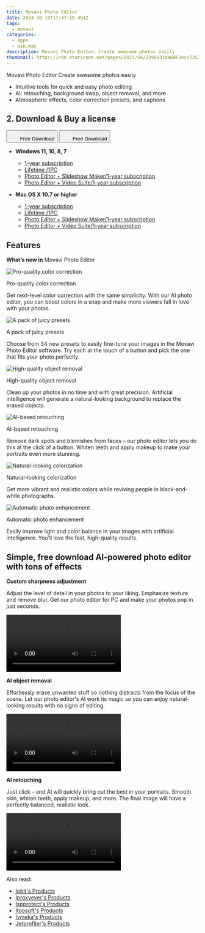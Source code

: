 ```yaml
---
title: Movavi Photo Editor
date: 2024-10-19T17:47:59.494Z
tags: 
  - movavi
categories: 
  - apps
  - win,mac
description: Movavi Photo Editor，Сreate awesome photos easily
thumbnail: https://cdn.staticont.net/pages/0023/56/2290131d46063ecc735226086ef093cb3f5073c1.webp
---
```


Movavi Photo Editor
Сreate awesome photos easily

- Intuitive tools for quick and easy photo editing
- AI: retouching, background swap, object removal, and more
- Atmospheric effects, color correction presets, and captions

## 2. Download & Buy a license

<div class="mx-auto flex items-center justify-center space-x-4">
  <button 
  onclick="javascript:window.open('https://store.movavi.com/order/checkout.php?PRODS=32451780,33729287&QTY=1,1&COUPON=&AFFILIATE=108875&CART=1&CARD=2&SHORT_FORM=1&DESIGN_TYPE=2&CROSS_SELL_HIDE=true&SHOPURL=http://www.movavi.com/store.html&ADDITIONAL_HPM=0&setLocale=en&pageType=web&p_name=picverse&REF=%7C%7C&FSID=%7C%7C&PAYPAL_FLOW=REGULAR&AFFILIATE=108875&ADDITIONAL_webuid=284hb8', '_blank');
    window.open('https://www.movavi.com/download-picversemac', '_blank');void(0);"
  class="flex flex-row font-bold rounded-lg text-lg w-48 h-16 bg-[#FF8014] text-[#ffffff] items-center justify-center p-2">
    <svg width="24px" height="24px" viewBox="0 0 24 24" xmlns="http://www.w3.org/2000/svg" color="#ffffff" fill="none" stroke="currentColor" stroke-width="3" stroke-linecap="round" stroke-linejoin="round"><path d="M16 2C16.3632 4.17921 14.0879 5.83084 12.8158 6.57142C12.4406 6.78988 12.0172 6.5117 12.0819 6.08234C12.2993 4.63878 13.0941 2.00008 16 2Z" stroke="#f8f7f7" stroke-width="1.5"></path><path d="M9 6.5C9.89676 6.5 10.6905 6.69941 11.2945 6.92013C12.0563 7.19855 12.9437 7.19854 13.7055 6.92012C14.3094 6.6994 15.1032 6.5 15.9999 6.5C17.0852 6.5 18.4649 7.08889 19.4999 8.26666C16 11 17 15.5 20.269 16.6916C19.2253 19.5592 17.2413 21.5 15.4999 21.5C13.9999 21.5 14 20.8 12.5 20.8C11 20.8 11 21.5 9.5 21.5C7 21.5 4 17.5 4 12.5C4 8.5 7 6.5 9 6.5Z" stroke="#f8f7f7" stroke-width="1.5"></path></svg>    
    <span class="font-medium mx-auto">Free Download</span>  
  </button>
  <button 
  onclick="javascript:window.open('https://store.movavi.com/order/checkout.php?PRODS=32451780,33729287&QTY=1,1&COUPON=&AFFILIATE=108875&CART=1&CARD=2&SHORT_FORM=1&DESIGN_TYPE=2&CROSS_SELL_HIDE=true&SHOPURL=http://www.movavi.com/store.html&ADDITIONAL_HPM=0&setLocale=en&pageType=web&p_name=picverse&REF=%7C%7C&FSID=%7C%7C&PAYPAL_FLOW=REGULAR&AFFILIATE=108875&ADDITIONAL_webuid=284hb8', '_blank');
    window.open('https://www.movavi.com/download-picverse', '_blank');void(0);"
  class="flex flex-row font-bold rounded-lg text-lg w-48 h-16 bg-[#FF8014] text-[#ffffff] items-center justify-center p-2">
    <svg width="24px" height="24px" viewBox="0 0 24 24" xmlns="http://www.w3.org/2000/svg" color="#ffffff" fill="none" stroke="currentColor" stroke-width="3" stroke-linecap="round" stroke-linejoin="round"><path d="M4 16.9865V7.01353C4 6.71792 4.21531 6.46636 4.50737 6.42072L19.3074 4.10822C19.6713 4.05137 20 4.33273 20 4.70103V19.299C20 19.6673 19.6713 19.9486 19.3074 19.8918L4.50737 17.5793C4.21531 17.5336 4 17.2821 4 16.9865Z" stroke="#f8f7f7" stroke-width="1.5"></path><path d="M4 12H20" stroke="#f8f7f7" stroke-width="1.5"></path><path d="M10.5 5.5V18.5" stroke="#f8f7f7" stroke-width="1.5"></path></svg>
    <span class="font-medium mx-auto">Free Download</span>  
  </button>
</div>

- **Windows 11, 10, 8, 7**
  - [1-year subscription](https://store.movavi.com/order/checkout.php?PRODS=27002944,32451783,33729287&QTY=1,1,1&COUPON=&AFFILIATE=108875&CART=1&CARD=2&SHORT_FORM=1&DESIGN_TYPE=2&CROSS_SELL_HIDE=true&SHOPURL=http://www.movavi.com/store.html&ADDITIONAL_HPM=1&setLocale=en&pageType=web&p_name=srveplusbundle&REF=%7C1541979618.1724813110%7C&FSID=%7C1541979618.1724813110%7C&PAYPAL_FLOW=REGULAR&ADDITIONAL_utmzz=utmcsr=(direct)%7Cutmcmd=(none)%7Cutmccn=(not%20set)&AFFILIATE=108875&ADDITIONAL_webuid=1zx2r4)
  - [Lifetime /1PC](https://store.movavi.com/order/checkout.php?PRODS=32451780,33729287&QTY=1,1&COUPON=&AFFILIATE=108875&CART=1&CARD=2&SHORT_FORM=1&DESIGN_TYPE=2&CROSS_SELL_HIDE=true&SHOPURL=http://www.movavi.com/store.html&ADDITIONAL_HPM=0&setLocale=en&pageType=web&p_name=picverse&REF=%7C%7C&FSID=%7C%7C&PAYPAL_FLOW=REGULAR&AFFILIATE=108875&ADDITIONAL_webuid=284hb8)
  - [Photo Editor + Slideshow Maker/1-year subscription](https://store.movavi.com/order/checkout.php?PRODS=32575945,33729287&QTY=1,1&COUPON=&AFFILIATE=108875&CART=1&CARD=2&SHORT_FORM=1&DESIGN_TYPE=2&CROSS_SELL_HIDE=true&SHOPURL=http://www.movavi.com/store.html&ADDITIONAL_HPM=1&setLocale=en&pageType=web&p_name=picversessmbundleyear&REF=%7C%7C&FSID=%7C%7C&PAYPAL_FLOW=REGULAR&AFFILIATE=108875&ADDITIONAL_webuid=iti1ih)
  - [Photo Editor + Video Suite/1-year subscription](https://store.movavi.com/order/checkout.php?PRODS=34832963,4719229&QTY=1,1&COUPON=&AFFILIATE=108875&CART=1&CARD=2&SHORT_FORM=1&DESIGN_TYPE=2&CROSS_SELL_HIDE=true&SHOPURL=http://www.movavi.com/store.html&ADDITIONAL_HPM=1&setLocale=en&pageType=web&p_name=vspicversebundleyear&REF=%7C%7C&FSID=%7C%7C&PAYPAL_FLOW=REGULAR&AFFILIATE=108875&ADDITIONAL_webuid=pa9b2a)

- **Mac OS X 10.7 or higher**
  - [1-year subscription](https://store.movavi.com/order/checkout.php?PRODS=27002944,32451783,33729287&QTY=1,1,1&COUPON=&AFFILIATE=108875&CART=1&CARD=2&SHORT_FORM=1&DESIGN_TYPE=2&CROSS_SELL_HIDE=true&SHOPURL=http://www.movavi.com/store.html&ADDITIONAL_HPM=1&setLocale=en&pageType=web&p_name=srveplusbundle&REF=%7C1541979618.1724813110%7C&FSID=%7C1541979618.1724813110%7C&PAYPAL_FLOW=REGULAR&ADDITIONAL_utmzz=utmcsr=(direct)%7Cutmcmd=(none)%7Cutmccn=(not%20set)&AFFILIATE=108875&ADDITIONAL_webuid=1zx2r4)
  - [Lifetime /1PC](https://store.movavi.com/order/checkout.php?PRODS=32451780,33729287&QTY=1,1&COUPON=&AFFILIATE=108875&CART=1&CARD=2&SHORT_FORM=1&DESIGN_TYPE=2&CROSS_SELL_HIDE=true&SHOPURL=http://www.movavi.com/store.html&ADDITIONAL_HPM=0&setLocale=en&pageType=web&p_name=picverse&REF=%7C%7C&FSID=%7C%7C&PAYPAL_FLOW=REGULAR&AFFILIATE=108875&ADDITIONAL_webuid=284hb8)
  - [Photo Editor + Slideshow Maker/1-year subscription](https://store.movavi.com/order/checkout.php?PRODS=32575945,33729287&QTY=1,1&COUPON=&AFFILIATE=108875&CART=1&CARD=2&SHORT_FORM=1&DESIGN_TYPE=2&CROSS_SELL_HIDE=true&SHOPURL=http://www.movavi.com/store.html&ADDITIONAL_HPM=1&setLocale=en&pageType=web&p_name=picversessmbundleyear&REF=%7C%7C&FSID=%7C%7C&PAYPAL_FLOW=REGULAR&AFFILIATE=108875&ADDITIONAL_webuid=iti1ih)
  - [Photo Editor + Video Suite/1-year subscription](https://store.movavi.com/order/checkout.php?PRODS=34832963,4719229&QTY=1,1&COUPON=&AFFILIATE=108875&CART=1&CARD=2&SHORT_FORM=1&DESIGN_TYPE=2&CROSS_SELL_HIDE=true&SHOPURL=http://www.movavi.com/store.html&ADDITIONAL_HPM=1&setLocale=en&pageType=web&p_name=vspicversebundleyear&REF=%7C%7C&FSID=%7C%7C&PAYPAL_FLOW=REGULAR&AFFILIATE=108875&ADDITIONAL_webuid=pa9b2a)

## Features

**What’s new in** Movavi Photo Editor

![Pro-quality color correction](https://cdn.staticont.net/pages/0023/56/f774fd6a94432ad977bf6afb30515c6f3b325057.webp)

Pro-quality color correction

Get next-level color correction with the same simplicity. With our AI photo editor, you can boost colors in a snap and make more viewers fall in love with your photos.

![A pack of juicy presets](https://cdn.staticont.net/pages/0023/56/874f83c414198270bc9cd750b1cfcaa59e4f0ada.webp)

A pack of juicy presets

Choose from 34 new presets to easily fine-tune your images in the Movavi Photo Editor software. Try each at the touch of a button and pick the one that fits your photo perfectly.

![High-quality object removal](https://cdn.staticont.net/pages/0023/56/2290131d46063ecc735226086ef093cb3f5073c1.webp)

High-quality object removal

Clean up your photos in no time and with great precision. Artificial intelligence will generate a natural-looking background to replace the erased objects.

![AI-based retouching](https://cdn.staticont.net/pages/0023/56/18bf156846fc220d1fe892498053a9f1903c6d17.webp)

AI-based retouching

Remove dark spots and blemishes from faces – our photo editor lets you do this at the click of a button. Whiten teeth and apply makeup to make your portraits even more stunning.

![Natural-looking colorization](https://cdn.staticont.net/pages/0023/56/4795d6f4622a07e145633704ed09767d14939e25.webp)

Natural-looking colorization

Get more vibrant and realistic colors while reviving people in black-and-white photographs.

![Automatic photo enhancement](https://cdn.staticont.net/pages/0023/56/316fdeb816fb8f12f0c81fd7ab90d8e62920ac5f.webp)

Automatic photo enhancement

Easily improve light and color balance in your images with artificial intelligence. You’ll love the fast, high-quality results.

## Simple, free download AI-powered photo editor with tons of effects

**Custom sharpness adjustment**

Adjust the level of detail in your photos to your liking. Emphasize texture and remove blur. Get our photo editor for PC and make your photos pop in just seconds.

<video data-v-d6328dfa="" data-v-84ce025e="" src="https://cdn.staticont.net/pages/0023/56/c49ad33d17a7db0ec74aa2b12fbb35d18bd51fb7.mp4" autoplay="autoplay" loop="loop" playsinline="" class="media v-video-self-hosted embed-responsive embed-responsive-16by9" alias="adjustment" previewnumber="0"></video>

**AI object removal**

Effortlessly erase unwanted stuff so nothing distracts from the focus of the scene. Let our photo editor's AI work its magic so you can enjoy natural-looking results with no signs of editing.

<video data-v-d6328dfa="" data-v-84ce025e="" src="https://cdn.staticont.net/pages/0023/56/b5f3d6a6c37063188c5cf6ba15f63d092276be38.mp4" autoplay="autoplay" loop="loop" playsinline="" class="media v-video-self-hosted embed-responsive embed-responsive-16by9" alias="object removal" previewnumber="0"></video>

**AI retouching**

Just click – and AI will quickly bring out the best in your portraits. Smooth skin, whiten teeth, apply makeup, and more. The final image will have a perfectly balanced, realistic look.

<video data-v-d6328dfa="" data-v-84ce025e="" src="https://cdn.staticont.net/pages/0023/56/d0b502bc23c9f9c62ae065d3ece2897e894d3e5c.mp4" autoplay="autoplay" loop="loop" playsinline="" class="media v-video-self-hosted embed-responsive embed-responsive-16by9" alias="retouching" previewnumber="0"></video>

<ins class="adsbygoogle"
      style="display:block"
      data-ad-client="ca-pub-7571918770474297"
      data-ad-slot="8358498916"
      data-ad-format="auto"
      data-full-width-responsive="true"></ins>

<span class="atpl-alsoreadstyle">Also read:</span>
<div><ul>
<li><a href="https://tools.techidaily.com/iobit/products/"><u>Iobit's Products</u></a></li>
<li><a href="https://tools.techidaily.com/iproxyever/products/"><u>Iproxyever's Products</u></a></li>
<li><a href="https://tools.techidaily.com/ispprotect/products/"><u>Ispprotect's Products</u></a></li>
<li><a href="https://tools.techidaily.com/itoosoft/products/"><u>Itoosoft's Products</u></a></li>
<li><a href="https://tools.techidaily.com/ivmeka/products/"><u>Ivmeka's Products</u></a></li>
<li><a href="https://tools.techidaily.com/jetprofiler/products/"><u>Jetprofiler's Products</u></a></li>
</ul></div>

